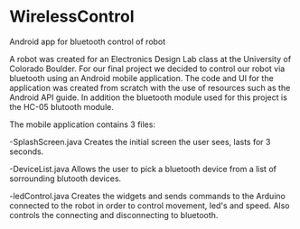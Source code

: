 # WirelessControl
Android app for bluetooth control of robot

A robot was created for an Electronics Design Lab class at the University of Colorado Boulder. For our final project we
decided to control our robot via bluetooth using an Android mobile application. The code and UI for the application was created
from scratch with the use of resources such as the Android API guide. In addition the bluetooth module used for this project is
the HC-05 blutooth module. 

The mobile application contains 3 files:

-SplashScreen.java
  Creates the initial screen the user sees, lasts for 3 seconds.
  
  
-DeviceList.java
  Allows the user to pick a bluetooth device from a list of sorrounding blutooth devices.
 
 
-ledControl.java
  Creates the widgets and sends commands to the Arduino connected to the robot in order to control movement, led's and speed.
  Also controls the connecting and disconnecting to bluetooth.

  
  
